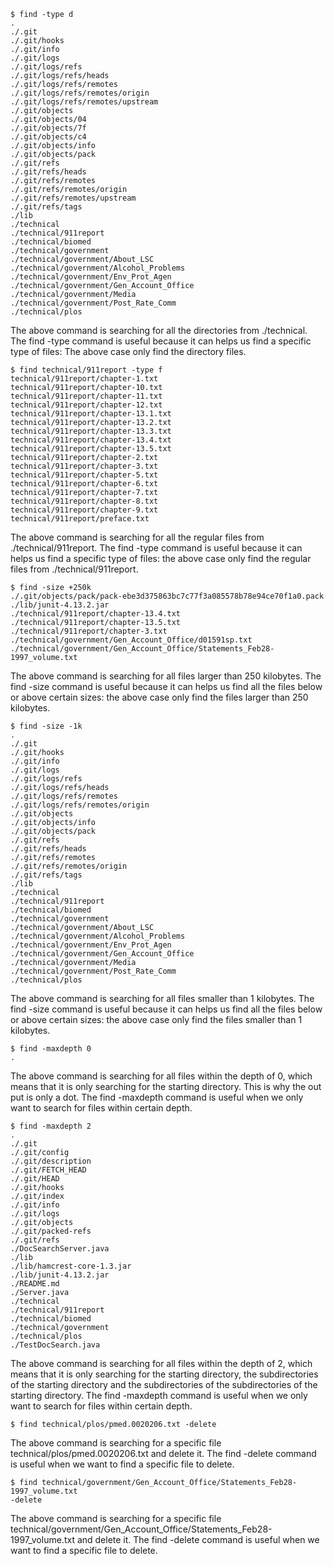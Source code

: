 ```
$ find -type d
.
./.git
./.git/hooks
./.git/info
./.git/logs
./.git/logs/refs
./.git/logs/refs/heads
./.git/logs/refs/remotes
./.git/logs/refs/remotes/origin
./.git/logs/refs/remotes/upstream
./.git/objects
./.git/objects/04
./.git/objects/7f
./.git/objects/c4
./.git/objects/info
./.git/objects/pack
./.git/refs
./.git/refs/heads
./.git/refs/remotes
./.git/refs/remotes/origin
./.git/refs/remotes/upstream
./.git/refs/tags
./lib
./technical
./technical/911report
./technical/biomed
./technical/government
./technical/government/About_LSC
./technical/government/Alcohol_Problems
./technical/government/Env_Prot_Agen
./technical/government/Gen_Account_Office
./technical/government/Media
./technical/government/Post_Rate_Comm
./technical/plos
```

The above command is searching for all the directories from ./technical. The find -type command is useful because it can helps us find a specific type of files: The above case only find the directory files.

```
$ find technical/911report -type f
technical/911report/chapter-1.txt
technical/911report/chapter-10.txt
technical/911report/chapter-11.txt
technical/911report/chapter-12.txt
technical/911report/chapter-13.1.txt
technical/911report/chapter-13.2.txt
technical/911report/chapter-13.3.txt
technical/911report/chapter-13.4.txt
technical/911report/chapter-13.5.txt
technical/911report/chapter-2.txt
technical/911report/chapter-3.txt
technical/911report/chapter-5.txt
technical/911report/chapter-6.txt
technical/911report/chapter-7.txt
technical/911report/chapter-8.txt
technical/911report/chapter-9.txt
technical/911report/preface.txt
```

The above command is searching for all the regular files from ./technical/911report. The find -type command is useful because it can helps us find a specific type of files: the above case only find the regular files from ./technical/911report.

```
$ find -size +250k
./.git/objects/pack/pack-ebe3d375863bc7c77f3a085578b78e94ce70f1a0.pack
./lib/junit-4.13.2.jar
./technical/911report/chapter-13.4.txt
./technical/911report/chapter-13.5.txt
./technical/911report/chapter-3.txt
./technical/government/Gen_Account_Office/d01591sp.txt
./technical/government/Gen_Account_Office/Statements_Feb28-1997_volume.txt
```

The above command is searching for all files larger than 250 kilobytes. The find -size command is useful because it can helps us find all the files below or above certain sizes: the above case only find the files larger than 250 kilobytes.

```
$ find -size -1k
.
./.git
./.git/hooks
./.git/info
./.git/logs
./.git/logs/refs
./.git/logs/refs/heads
./.git/logs/refs/remotes
./.git/logs/refs/remotes/origin
./.git/objects
./.git/objects/info
./.git/objects/pack
./.git/refs
./.git/refs/heads
./.git/refs/remotes
./.git/refs/remotes/origin
./.git/refs/tags
./lib
./technical
./technical/911report
./technical/biomed
./technical/government
./technical/government/About_LSC
./technical/government/Alcohol_Problems
./technical/government/Env_Prot_Agen
./technical/government/Gen_Account_Office
./technical/government/Media
./technical/government/Post_Rate_Comm
./technical/plos
```

The above command is searching for all files smaller than 1 kilobytes. The find -size command is useful because it can helps us find all the files below or above certain sizes: the above case only find the files smaller than 1 kilobytes.

```
$ find -maxdepth 0
.
```

The above command is searching for all files within the depth of 0, which means that it is only searching for the starting directory. This is why the out put is only a dot. The find -maxdepth command is useful when we only want to search for files within certain depth.

```
$ find -maxdepth 2
.
./.git
./.git/config
./.git/description
./.git/FETCH_HEAD
./.git/HEAD
./.git/hooks
./.git/index
./.git/info
./.git/logs
./.git/objects
./.git/packed-refs
./.git/refs
./DocSearchServer.java
./lib
./lib/hamcrest-core-1.3.jar
./lib/junit-4.13.2.jar
./README.md
./Server.java
./technical
./technical/911report
./technical/biomed
./technical/government
./technical/plos
./TestDocSearch.java
```

The above command is searching for all files within the depth of 2, which means that it is only searching for the starting directory, the subdirectories of the starting directory and the subdirectories of the subdirectories of the starting directory. The find -maxdepth command is useful when we only want to search for files within certain depth.

```
$ find technical/plos/pmed.0020206.txt -delete

```

The above command is searching for a specific file technical/plos/pmed.0020206.txt and delete it. The find -delete command is useful when we want to find a specific file to delete.

```
$ find technical/government/Gen_Account_Office/Statements_Feb28-1997_volume.txt 
-delete

```

The above command is searching for a specific file technical/government/Gen_Account_Office/Statements_Feb28-1997_volume.txt  and delete it. The find -delete command is useful when we want to find a specific file to delete.

